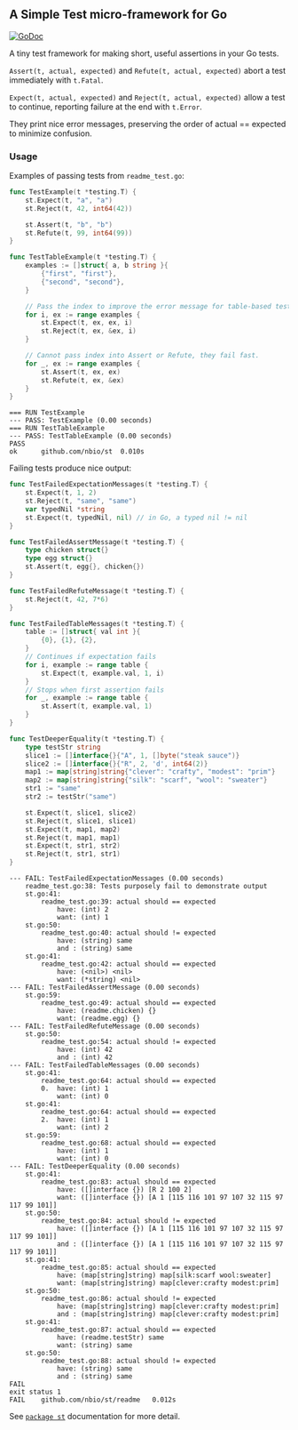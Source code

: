 ## A Simple Test micro-framework for Go

[![GoDoc](https://godoc.org/github.com/nbio/st?status.png)](https://godoc.org/github.com/nbio/st)

A tiny test framework for making short, useful assertions in your Go tests.

`Assert(t, actual, expected)` and `Refute(t, actual, expected)` abort a test immediately with `t.Fatal`.

`Expect(t, actual, expected)` and `Reject(t, actual, expected)` allow a test to continue, reporting failure at the end with `t.Error`.

They print nice error messages, preserving the order of actual == expected to minimize confusion.

### Usage

Examples of passing tests from `readme_test.go`:

```go
func TestExample(t *testing.T) {
	st.Expect(t, "a", "a")
	st.Reject(t, 42, int64(42))

	st.Assert(t, "b", "b")
	st.Refute(t, 99, int64(99))
}

func TestTableExample(t *testing.T) {
	examples := []struct{ a, b string }{
		{"first", "first"},
		{"second", "second"},
	}

	// Pass the index to improve the error message for table-based tests.
	for i, ex := range examples {
		st.Expect(t, ex, ex, i)
		st.Reject(t, ex, &ex, i)
	}

	// Cannot pass index into Assert or Refute, they fail fast.
	for _, ex := range examples {
		st.Assert(t, ex, ex)
		st.Refute(t, ex, &ex)
	}
}
```

```console
=== RUN TestExample
--- PASS: TestExample (0.00 seconds)
=== RUN TestTableExample
--- PASS: TestTableExample (0.00 seconds)
PASS
ok  	github.com/nbio/st	0.010s
```

Failing tests produce nice output:

```go
func TestFailedExpectationMessages(t *testing.T) {
	st.Expect(t, 1, 2)
	st.Reject(t, "same", "same")
	var typedNil *string
	st.Expect(t, typedNil, nil) // in Go, a typed nil != nil
}

func TestFailedAssertMessage(t *testing.T) {
	type chicken struct{}
	type egg struct{}
	st.Assert(t, egg{}, chicken{})
}

func TestFailedRefuteMessage(t *testing.T) {
	st.Reject(t, 42, 7*6)
}

func TestFailedTableMessages(t *testing.T) {
	table := []struct{ val int }{
		{0}, {1}, {2},
	}
	// Continues if expectation fails
	for i, example := range table {
		st.Expect(t, example.val, 1, i)
	}
	// Stops when first assertion fails
	for _, example := range table {
		st.Assert(t, example.val, 1)
	}
}

func TestDeeperEquality(t *testing.T) {
	type testStr string
	slice1 := []interface{}{"A", 1, []byte("steak sauce")}
	slice2 := []interface{}{"R", 2, 'd', int64(2)}
	map1 := map[string]string{"clever": "crafty", "modest": "prim"}
	map2 := map[string]string{"silk": "scarf", "wool": "sweater"}
	str1 := "same"
	str2 := testStr("same")

	st.Expect(t, slice1, slice2)
	st.Reject(t, slice1, slice1)
	st.Expect(t, map1, map2)
	st.Reject(t, map1, map1)
	st.Expect(t, str1, str2)
	st.Reject(t, str1, str1)
}
```

```console
--- FAIL: TestFailedExpectationMessages (0.00 seconds)
	readme_test.go:38: Tests purposely fail to demonstrate output
	st.go:41:
		readme_test.go:39: actual should == expected
		 	have: (int) 2
			want: (int) 1
	st.go:50:
		readme_test.go:40: actual should != expected
		 	have: (string) same
			and : (string) same
	st.go:41:
		readme_test.go:42: actual should == expected
		 	have: (<nil>) <nil>
			want: (*string) <nil>
--- FAIL: TestFailedAssertMessage (0.00 seconds)
	st.go:59:
		readme_test.go:49: actual should == expected
		 	have: (readme.chicken) {}
			want: (readme.egg) {}
--- FAIL: TestFailedRefuteMessage (0.00 seconds)
	st.go:50:
		readme_test.go:54: actual should != expected
		 	have: (int) 42
			and : (int) 42
--- FAIL: TestFailedTableMessages (0.00 seconds)
	st.go:41:
		readme_test.go:64: actual should == expected
		0. 	have: (int) 1
			want: (int) 0
	st.go:41:
		readme_test.go:64: actual should == expected
		2. 	have: (int) 1
			want: (int) 2
	st.go:59:
		readme_test.go:68: actual should == expected
		 	have: (int) 1
			want: (int) 0
--- FAIL: TestDeeperEquality (0.00 seconds)
	st.go:41:
		readme_test.go:83: actual should == expected
		 	have: ([]interface {}) [R 2 100 2]
			want: ([]interface {}) [A 1 [115 116 101 97 107 32 115 97 117 99 101]]
	st.go:50:
		readme_test.go:84: actual should != expected
		 	have: ([]interface {}) [A 1 [115 116 101 97 107 32 115 97 117 99 101]]
			and : ([]interface {}) [A 1 [115 116 101 97 107 32 115 97 117 99 101]]
	st.go:41:
		readme_test.go:85: actual should == expected
		 	have: (map[string]string) map[silk:scarf wool:sweater]
			want: (map[string]string) map[clever:crafty modest:prim]
	st.go:50:
		readme_test.go:86: actual should != expected
		 	have: (map[string]string) map[clever:crafty modest:prim]
			and : (map[string]string) map[clever:crafty modest:prim]
	st.go:41:
		readme_test.go:87: actual should == expected
		 	have: (readme.testStr) same
			want: (string) same
	st.go:50:
		readme_test.go:88: actual should != expected
		 	have: (string) same
			and : (string) same
FAIL
exit status 1
FAIL	github.com/nbio/st/readme	0.012s
```

See [`package st`](https://godoc.org/github.com/nbio/st) documentation for more detail.
